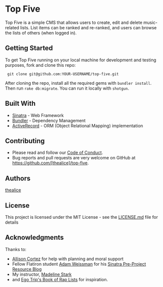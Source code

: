 # Top Five

Top Five is a simple CMS that allows users to create, edit and delete music-related lists. List items can be ranked and re-ranked, and users can browse the lists of others (when logged in).

## Getting Started

To get Top Five running on your local machine for development and testing purposes, fork and clone this repo:

 ```
  git clone git@github.com:YOUR-USERNAME/top-five.git

```
 After cloning the repo, install all the required gems with `bundler install`.
 Then run `rake db:migrate`.
 You can run it locally with `shotgun`.

## Built With

* [Sinatra](http://sinatrarb.com/) - Web Framework
* [Bundler](https://bundler.io/) - Dependency Management
* [ActiveRecord](https://rometools.github.io/rome/) - ORM (Object Relational Mapping) implementation

## Contributing

* Please read and follow our [Code of Conduct](CODE-OF-CONDUCT.md).
* Bug reports and pull requests are very welcome on GitHub at https://github.com/[thealice]/top-five. 

## Authors

[thealice](https://github.com/thealice)

## License

This project is licensed under the MIT License - see the [LICENSE.md](LICENSE.md) file for details

## Acknowledgments

Thanks to: 
* [Allison Cortez](https://github.com/allisoncortez) for help with planning and moral support
* Fellow Flatiron student [Adam Weissman](https://github.com/AdamWeissman) for his [Sinatra Pre-Project Resource Blog](https://adamweissman.github.io/the_sinatra_pre-project_resource_blog_standing_on_the_shoulders_of_giants)
* My instructor, [Madeline Stark](https://github.com/Madeline-Stark)
* and [Ego Trip's Book of Rap Lists](https://www.indiebound.org/book/9780312242985) for inspiration.
